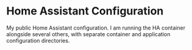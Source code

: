 # Home Assistant Configuration
My public Home Assistant configuration. I am running the HA container alongside
several others, with separate container and application configuration directories.
